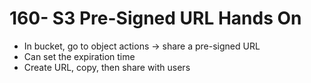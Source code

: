 # 160- S3 Pre-Signed URL Hands On
- In bucket, go to object actions -> share a pre-signed URL
- Can set the expiration time
- Create URL, copy, then share with users